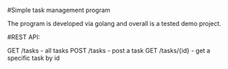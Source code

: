 #Simple task management program

The program is developed via golang and overall is a tested demo project.

#REST API:

GET /tasks - all tasks
POST /tasks - post a task
GET /tasks/{id} - get a specific task by id
